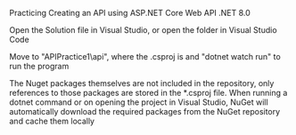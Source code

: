 Practicing Creating an API using ASP.NET Core Web API .NET 8.0

Open the Solution file in Visual Studio, or open the folder in Visual Studio Code

Move to "APIPractice1\api", where the .csproj is and "dotnet watch run" to run the program

The Nuget packages themselves are not included in the repository, only references to those packages are stored in the *.csproj file.
When running a dotnet command or  on opening the project in Visual Studio, NuGet will automatically download the required packages from the NuGet repository and cache them locally



